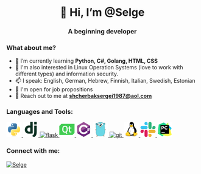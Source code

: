 <h1 align="center">👋 Hi, I’m @Selge</h1>
<h3 align="center">A beginning developer</h3>


<h3 align="left">What about me?</h3>

- 🌱 I’m currently learning **Python, C#, Golang, HTML, CSS**
- 🌱 I'm also interested in Linux Operation Systems (love to work with different types) and information security.
- 📫 I speak: English, German, Hebrew, Finnish, Italian, Swedish, Estonian
- 🙌 I'm open for job propositions
- 💬 Reach out to me at **shcherbaksergei1987@aol.com**

<h3 align="left">Languages and Tools:</h3>
<p align="left">
<a href="https://www.python.org" target="_blank"> <img src="https://raw.githubusercontent.com/devicons/devicon/master/icons/python/python-original.svg" alt="python" width="40" height="40"/> </a>    <a href="https://www.djangoproject.com/" target="_blank"> <img src="https://github.com/devicons/devicon/blob/master/icons/django/django-plain.svg" alt="django" width="40" height="40"/> </a>     <a href="https://flask.palletsprojects.com/" target="_blank"> <img src="https://www.vectorlogo.zone/logos/pocoo_flask/pocoo_flask-icon.svg" alt="flask" width="40" height="40"/> </a>   <a href="https://www.qt.io/" target="_blank"> <img src="https://github.com/devicons/devicon/blob/master/icons/qt/qt-original.svg" alt="qt" width="40" height="40"/> </a>     <a href="https://learn.microsoft.com/en-us/dotnet/csharp/" target="_blank"> <img src="https://github.com/devicons/devicon/blob/master/icons/csharp/csharp-original.svg" alt="csharp" width="40" height="40"/> </a>   <a href="https://go.dev/" target="_blank"> <img src="https://github.com/devicons/devicon/blob/master/icons/go/go-original.svg" alt="gopher" width="40" height="40"/> </a>   <a href="https://git-scm.com/" target="_blank"> <img src="https://www.vectorlogo.zone/logos/git-scm/git-scm-icon.svg" alt="git" width="40" height="40"/> </a>   <a href="https://www.linux.org/" target="_blank"> <img src="https://raw.githubusercontent.com/devicons/devicon/master/icons/linux/linux-original.svg" alt="linux" width="40" height="40"/> </a>   <a href="https://slack.com/" target="_blank"> <img src="https://github.com/devicons/devicon/blob/master/icons/slack/slack-original.svg" alt="slack" width="40" height="40"/> </a>     <a href="https://www.jetbrains.com/pycharm/" target="_blank"> <img src="https://github.com/devicons/devicon/blob/master/icons/pycharm/pycharm-original.svg" alt="pycharm" width="40" height="40"/> </a>
</p>

<h3 align="left">Connect with me:</h3>
<p align="left">
  <a href="https://www.linkedin.com/in/sergei-shcherbak-906842121/" target="blank"><img align="center" src="https://cdn.jsdelivr.net/npm/simple-icons@3.0.1/icons/linkedin.svg" alt="Selge" height="30" width="40" /></a>  
</p>

<!---
Selge/Selge is a ✨ special ✨ repository because its `README.md` (this file) appears on your GitHub profile.
You can click the Preview link to take a look at your changes.
--->
